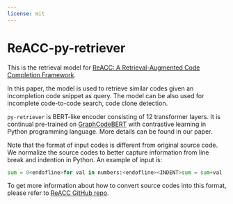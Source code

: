 ```yaml
---
license: mit
---
```


# ReACC-py-retriever

This is the retrieval model for [ReACC: A Retrieval-Augmented Code Completion Framework](https://arxiv.org/abs/2203.07722).

In this paper, the model is used to retrieve similar codes given an incompletion code snippet as query. The model can be also used for incomplete code-to-code search, code clone detection.

`py-retriever` is BERT-like encoder consisting of 12 transformer layers. It is continual pre-trained on [GraphCodeBERT](https://huggingface.co/microsoft/graphcodebert-base) with contrastive learning in Python programming language. More details can be found in our paper.

Note that the format of input codes is different from original source code. We normalize the source codes to better capture information from line break and indention in Python. An example of input is:
```python
sum = 0<endofline>for val in numbers:<endofline><INDENT>sum = sum+val
```
To get more information about how to convert source codes into this format, please refer to [ReACC GitHub repo](https://github.com/microsoft/ReACC).